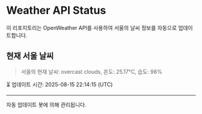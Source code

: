 
# Weather API Status

이 리포지토리는 OpenWeather API를 사용하여 서울의 날씨 정보를 자동으로 업데이트합니다.

## 현재 서울 날씨
> 서울의 현재 날씨: overcast clouds, 온도: 25.17°C, 습도: 98%

⏳ 업데이트 시간: 2025-08-15 22:14:15 (UTC)

---
자동 업데이트 봇에 의해 관리됩니다.
